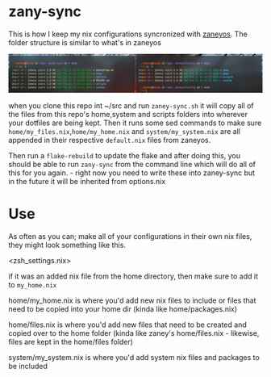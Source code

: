 # zany-sync
This is how I keep my nix configurations syncronized with [zaneyos](https://gitlab.com/Zaney/zaneyos). The folder structure is similar to what's in zaneyos

![](img/config_tree.png)

when you clone this repo int ~/src and run `zaney-sync.sh` it will copy all of the files from this repo's home,system and scripts folders 
into wherever your dotfiles are being kept. Then it runs some sed commands to make sure `home/my_files.nix`,`home/my_home.nix` and `system/my_system.nix`
are all appended in their respective `default.nix` files from zaneyos.

Then run a `flake-rebuild` to update the flake and after doing this, you should be able to run `zany-sync` from the command line which will do all of this 
for you again.
        - right now you need to write these into zaney-sync but in the future it will be inherited from options.nix

# Use
As often as you can; make all of your configurations in their own nix files, they might look something like this.

<zsh_settings.nix>

if it was an added nix file from the home directory, then make sure to add it to `my_home.nix`

<example of file being added to my_home.nix>

home/my_home.nix is where you'd add new nix files to include or files that need to be copied into your home dir (kinda like home/packages.nix)

home/files.nix is where you'd add new files that need to be created and copied over to the home folder 
(kinda like zaney's home/files.nix - likewise, files are kept in the home/files folder)

system/my_system.nix is where you'd add system nix files and packages to be included
